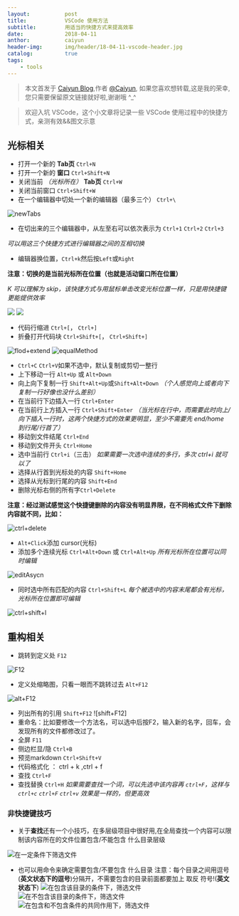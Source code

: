 ```yaml
---
layout:           post
title:            VSCode 使用方法
subtitle:         用适当的快捷方式来提高效率 
date:             2018-04-11
anthor:           caiyun
header-img:       img/header/18-04-11-vscode-header.jpg
catalog:          true
tags:
    - tools
---
```


> 本文首发于 [Caiyun Blog](http://agcaiyun.github.io/ ),作者 [@Caiyun](https://github.com/Agcaiyun),  如果您喜欢想转载,这是我的荣幸,您只需要保留原文链接就好啦,谢谢哦 ^_^

> 欢迎入坑 VSCode，这个小文章将记录一些 VSCode 使用过程中的快捷方式，亲测有效&&图文示意

## 光标相关

* 打开一个新的 **Tab页**                    `Ctrl+N`
* 打开一个新的 **窗口**                     `Ctrl+Shift+N`
* 关闭当前 *（光标所在）*  **Tab页**           `Ctrl+W`
* 关闭当前窗口                              `Ctrl+Shift+W`
* 在一个编辑器中切处一个新的编辑器（最多三个） `Ctrl+\`

![newTabs](http://agcaiyun.compelcode.com/newTabs.png)
* 在切出来的三个编辑器中，从左至右可以依次表示为 `Ctrl+1` `Ctrl+2` `Ctrl+3`

*可以用这三个快捷方式进行编辑器之间的互相切换*
* 编辑器换位置，`Ctrl+k`然后按`Left`或`Right`

**注意：切换的是当前光标所在位置（也就是活动窗口所在位置）**

*K 可以理解为 skip，该快捷方式与用鼠标单击改变光标位置一样，只是用快捷键更能提供效率* 

![](http://agcaiyun.compelcode.com/skip01.png)
![](http://agcaiyun.compelcode.com/skip02.png)

* 代码行缩进    `Ctrl+[`， `Ctrl+]`
* 折叠打开代码块    `Ctrl+Shift+[`， `Ctrl+Shift+]`

![flod+extend](http://agcaiyun.compelcode.com/flod+extend.png)
![equalMethod](http://agcaiyun.compelcode.com/equalMethod.png)

* `Ctrl+C` `Ctrl+V`如果不选中，默认复制或剪切一整行
* 上下移动一行   `Alt+Up` 或 `Alt+Down`
* 向上向下复制一行   `Shift+Alt+Up`或`Shift+Alt+Down`
*（个人感觉向上或者向下复制一行好像也没什么差别）*
* 在当前行下边插入一行  `Ctrl+Enter`
* 在当前行上方插入一行  `Ctrl+Shift+Enter`
*（当光标在行中，而需要此时向上/向下插入一行时，这两个快捷方式的效果更明显，至少不需要先 end/home 到行尾/行首了）*
* 移动到文件结尾    `Ctrl+End`
* 移动到文件开头    `Ctrl+Home`
* 选中当前行    `Ctrl+i`（三击）
*如果需要一次选中连续的多行，多次 ctrl+i 就可以了*
* 选择从行首到光标处的内容  `Shift+Home`
* 选择从光标到行尾的内容    `Shift+End`
* 删除光标右侧的所有字`Ctrl+Delete`

**注意：经过测试感觉这个快捷键删除的内容没有明显界限，在不同格式文件下删除内容就不同，比如：**

![ctrl+delete](http://agcaiyun.compelcode.com/ctrl+delete.png)

* `Alt+Click`添加 cursor(光标)
* 添加多个连续光标  `Ctrl+Alt+Down` 或 `Ctrl+Alt+Up`
*所有光标所在位置可以同时编辑*

![editAsycn](http://agcaiyun.compelcode.com/editAsycn.png)

* 同时选中所有匹配的内容 `Ctrl+Shift+L`
*每个被选中的内容末尾都会有光标，光标所在位置即可编辑*

![ctrl+shift+l](http://agcaiyun.compelcode.com/ctrl+shift+l.png)

## 重构相关

* 跳转到定义处      `F12`

![F12](http://agcaiyun.compelcode.com/F12.png)

* 定义处缩略图，只看一眼而不跳转过去    `Alt+F12`

![alt+F12](http://agcaiyun.compelcode.com/alt+F12.png)

* 列出所有的引用        `Shift+F12`
![shift+F12]
* 重命名：比如要修改一个方法名，可以选中后按F2，输入新的名字，回车，会发现所有的文件都修改过了。
* 全屏      `F11`
* 侧边栏显/隐       `Ctrl+B`
* 预览markdown      `Ctrl+Shift+V`
* 代码格式化  ： ctrl + k ,ctrl + f
* 查找 `Ctrl+F`
* 查找替换 `Ctrl+H`
*如果需要查找一个词，可以先选中该内容再 `ctrl+F`，这样与 `ctrl+c` `ctrl+F` `ctrl+v` 效果是一样的，但更高效*

### 非快捷键技巧
* 关于**查找**还有一个小技巧，在多层级项目中很好用,在全局查找一个内容可以限制该内容所在的文件位置包含/不能包含 什么目录层级

![在一定条件下筛选文件](http://agcaiyun.compelcode.com/find.png)

* 也可以用命令来确定需要包含/不要包含 什么目录
注意：每个目录之间用逗号(**英文状态下的逗号**)分隔开，不需要包含的目录前面都要加上 取反 符号!(**英文状态下**)
![在包含该目录的条件下，筛选文件](http://agcaiyun.compelcode.com/include.png)
![在不包含该目录的条件下，筛选文件](http://agcaiyun.compelcode.com/exclude.png)
![在包含和不包含条件的共同作用下，筛选文件](http://agcaiyun.compelcode.com/both.png)



